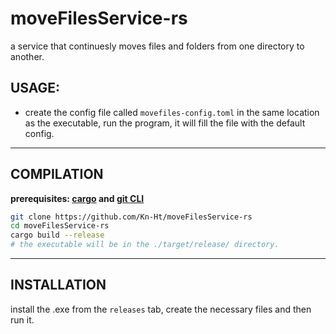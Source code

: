 # moveFilesService-rs
a service that continuesly moves files and folders from one directory to another.

## USAGE:
- create the config file called `movefiles-config.toml` in the same location as the executable, run the program, it will fill the file with the default config.

---
## COMPILATION
**prerequisites: [cargo](https://doc.rust-lang.org/cargo/) and [git CLI](https://cli.github.com/)**
```bash
git clone https://github.com/Kn-Ht/moveFilesService-rs
cd moveFilesService-rs
cargo build --release
# the executable will be in the ./target/release/ directory.
```


---
## INSTALLATION
install the .exe from the `releases` tab, create the necessary files and then run it.
